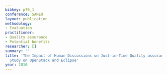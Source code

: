 ```yaml
---
bibkey: p70_1
conference: SANER
layout: publication
methodology:
- Evaluation
practitioner:
- Quality assurance
- Potential benefits
researcher: []
summary: ''
title: 'The Impact of Human Discussions on Just-in-Time Quality assurance: An Empirical
  Study on OpenStack and Eclipse'
year: 2016
---
```

